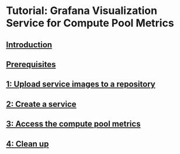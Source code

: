 # Tutorial: Grafana Visualization Service for Compute Pool Metrics

## [Introduction](./Introduction.md) 
## [Prerequisites](./Prerequisites.md)
## [1: Upload service images to a repository](./Upload.md)
## [2: Create a service](./Service.md)
## [3: Access the compute pool metrics](./Access.md)
## [4: Clean up](./Cleanup.md)
